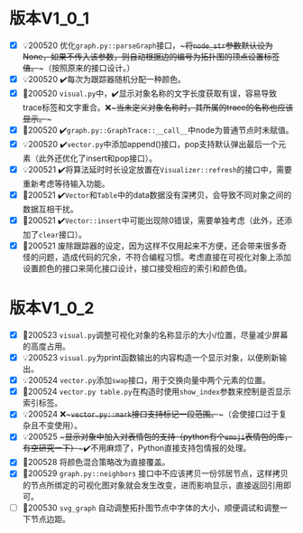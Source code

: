 # 版本V1_0_1

- [x] 💡200520 优化`graph.py::parseGraph`接口，~~~将`node_str`参数默认设为None，如果不传入该参数，则自动根据边的编号为拓扑图的顶点设置标签值。~~~（按照原来的接口设计。）
- [x] 💡200520 ✔️每次为跟踪器随机分配一种颜色。
- [x] 🐛200520 `visual.py`中，✔️显示对象名称的文字长度获取有误，容易导致trace标签和文字重合。❌~~~当未定义对象名称时，其所属的trace的名称也应该显示。~~~
- [x] 🐛200520 ✔️`graph.py::GraphTrace::__call__`中node为普通节点时未赋值。
- [x] 💡200520 ✔️`vector.py`中添加append()接口，pop支持默认弹出最后一个元素（此外还优化了insert和pop接口）。
- [x] 💡200521 ✔️将算法延时时长设定放置在`Visualizer::refresh`的接口中，需要重新考虑等待输入功能。
- [x] 🐛200521 ✔️`Vector`和`Table`中的data数据没有深拷贝，会导致不同对象之间的数据互相干扰。
- [x] 🐛200521 ✔️`Vector::insert`中可能出现除0错误，需要单独考虑（此外，还添加了`clear`接口）。
- [x] 🔨200521 废除跟踪器的设定，因为这样不仅用起来不方便，还会带来很多奇怪的问题，造成代码的冗余，不符合编程习惯。考虑直接在可视化对象上添加设置颜色的接口来简化接口设计，接口接受相应的索引和颜色值。

# 版本V1_0_2

- [x] 🔨200523 `visual.py`调整可视化对象的名称显示的大小/位置，尽量减少屏幕的高度占用。
- [x] 💡200523 `visual.py`为print函数输出的内容构造一个显示对象，以便刷新输出。
- [x] 💡200524 `vector.py`添加`swap`接口，用于交换向量中两个元素的位置。
- [x] 🔨200524 `vector.py table.py`在构造时使用`show_index`参数来控制是否显示索引标签。
- [x] 💡200524 ❌~~~`vector.py::mark`接口支持标记一段范围。~~~（会使接口过于复杂且不变使用）。
- [x] 💡200525 ~~~显示对象中加入对表情包的支持（python有个`emoji`表情包的库，有空研究一下）~~~✔️不用麻烦了，Python直接支持包情报的处理。
- [x] 🔨200528 将颜色混合策略改为直接覆盖。
- [x] 🐛200529 `graph.py::neighbors` 接口中不应该拷贝一份邻居节点，这样拷贝的节点所绑定的可视化图对象就会发生改变，进而影响显示，直接返回引用即可。 
- [ ] 🔨200530 `svg_graph` 自动调整拓扑图节点中字体的大小，顺便调试和调整一下节点边距。
